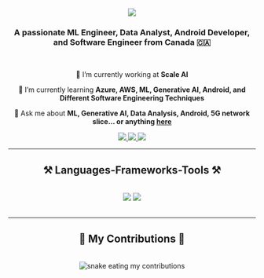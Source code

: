 <h1 align="center">
    <img src="https://readme-typing-svg.herokuapp.com/?font=Righteous&size=35&center=true&vCenter=true&width=500&height=70&duration=4000&lines=Hi+There!+👋;+I'm+Md+Sajid+Khan!;" />
</h1>

<h3 align="center">A passionate ML Engineer, Data Analyst, Android Developer, and Software Engineer from Canada 🇨🇦</h3>

<br/>

<div align="center">
 
 🔭 I’m currently working at **Scale AI**
 
 🌱 I’m currently learning **Azure, AWS, ML, Generative AI, Android, and Different Software Engineering Techniques**

💬 Ask me about **ML, Generative AI, Data Analysis, Android, 5G network slice... or anything [here](https://github.com/sajidkhan2067/sajidkhan2067/issues)**

 </div>
 
<div align="center">
  <a href="https://linkedin.com/in/md-sajid-khan-7a193654/" target="_blank">
    <img src="https://img.shields.io/badge/LinkedIn-0077B5?style=for-the-badge&logo=linkedin&logoColor=white" target="_blank" />
  </a>
   <a href="https://leetcode.com/sajidkhan382067/" target="_blank">
    <img src="https://img.shields.io/badge/leetcode-ffffff?style=for-the-badge&logo=leetcode&logoColor=yellow" target="_blank" />
  </a>
  <a href="mailto:sajidkhan382067@gmail.com">
    <img src="https://img.shields.io/badge/Gmail-333333?style=for-the-badge&logo=gmail&logoColor=red" />
  </a>
</div>

 <hr/>
 
<h2 align="center">⚒️ Languages-Frameworks-Tools ⚒️</h2>
<br/>
<div align="center">
    <img src="https://skillicons.dev/icons?i=azure,aws,github,git" />
    <img src="https://skillicons.dev/icons?i=python,java,kotlin,mysql,flask" /><br>
</div>

<br/>
<hr/>

<div align="center">
  <h2>🐍 My Contributions 🐍</h2>
  <br>
  <img alt="snake eating my contributions" src="https://raw.githubusercontent.com/sajidkhan2067/sajidkhan2067/output/github-contribution-grid-snake.svg" />
  
  <br/><br/><br/>
</div>

<br/>
